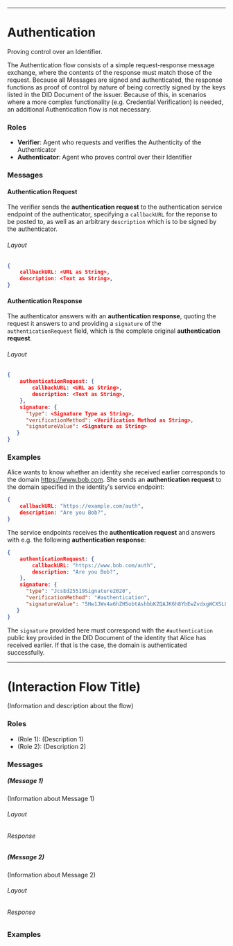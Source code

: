 
---
# Authentication


Proving control over an Identifier.

The Authentication flow consists of a simple request-response message exchange, where the contents of the response must match those of the request. Because all Messages are signed and authenticated, the response functions as proof of control by nature of being correctly signed by the keys listed in the DID Document of the issuer. Because of this, in scenarios where a more complex functionality (e.g. Credential Verification) is needed, an additional Authentication flow is not necessary.

### Roles
- **Verifier**: Agent who requests and verifies the Authenticity of the Authenticator
- **Authenticator**: Agent who proves control over their Identifier

### Messages

#### Authentication Request
The verifier sends the **authentication request** to the authentication service endpoint of the authenticator, specifying a `callbackURL` for the reponse to be posted to, as well as an arbitrary `description` which is to be signed by the authenticator. 

###### Layout

```json
{
    callbackURL: <URL as String>,
    description: <Text as String>,
}
```

#### Authentication Response
The authenticator answers with an **authentication response**, quoting the request it answers to and providing a `signature` of the `authenticationRequest` field, which is the complete original **authentication request**.

###### Layout

```json
{
    authenticationRequest: {
        callbackURL: <URL as String>,
        description: <Text as String>,
    },
    signature: {
      "type": <Signature Type as String>,
      "verificationMethod": <Verification Method as String>,
      "signatureValue": <Signature as String>
   }
}
```

### Examples

Alice wants to know whether an identity she received earlier corresponds to the domain https://www.bob.com. She sends an **authentication request** to the domain specified in the identity's service endpoint:

```json
{
    callbackURL: "https://example.com/auth",
    description: "Are you Bob?",
}
```

The service endpoints receives the **authentication request** and answers with e.g. the following **authentication response**:

```json
{
    authenticationRequest: {
        callbackURL: "https://www.bob.com/auth",
        description: "Are you Bob?",
    },
    signature: {
      "type": "JcsEd25519Signature2020",
      "verificationMethod": "#authentication",
      "signatureValue": "5Hw1JWv4a6hZH5obtAshbbKZQAJK6h8YbEwZvdxgWCXSL81fvRYoMCjt22vaBtZewgGq641dqR31C27YhDusoo4N"
   }
}
```

The `signature` provided here must correspond with the `#authentication` public key provided in the DID Document of the identity that Alice has received earlier. If that is the case, the domain is authenticated successfully.



---
# (Interaction Flow Title)

(Information and description about the flow)

### Roles
- (Role 1): (Description 1)
- (Role 2): (Description 2)

### Messages

##### (Message 1)
(Information about Message 1)

###### Layout

###### Response

##### (Message 2)
(Information about Message 2)

###### Layout

###### Response

### Examples